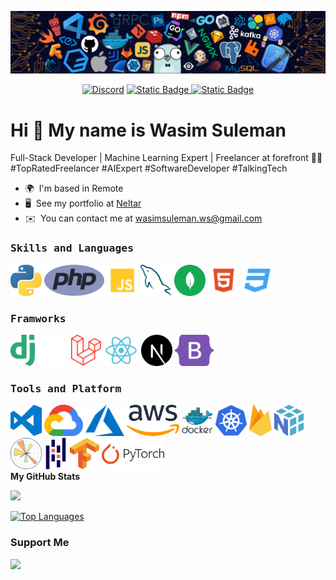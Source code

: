 <p align="center">
    <img src="./header_.png" />
</p>

<p align="center">
    <a href="https://discord.gg/"><img alt="Discord" title="Discord"
            src="https://img.shields.io/badge/-Discord-7289DA?style=for-the-badge&logo=discord&logoColor=white" /></a>
    <a href="https://www.youtube.com/c/"><img alt="Static Badge" src="https://img.shields.io/badge/-Instagram-7289DA?style=for-the-badge&logo=Instagram&color=f2f2f2">
</a>
    <a href="https://github.com/wasdevlab"><img alt="Static Badge" src="https://img.shields.io/badge/-Github-7289DA?style=for-the-badge&logo=github&color=4a4a4a">
</a>
</p>

Hi 👋 My name is Wasim Suleman
==============================

Full-Stack Developer | Machine Learning Expert | Freelancer at forefront 🧑‍💻 #TopRatedFreelancer #AIExpert #SoftwareDeveloper #TalkingTech

* 🌍  I'm based in Remote
* 🖥️  See my portfolio at [Neltar](http://neltar.digtal)
* ✉️  You can contact me at [wasimsuleman.ws@gmail.com](mailto:wasimsuleman.ws@gmail.com)

<h3><b><samp>Skills and Languages</samp></b></h3>
<span>
  <img src="./python-5.svg" alt="drawing" height="50"/>
  <img src="./php-1.svg" alt="drawing" height="50"/>
  <img src="./javascript.svg" alt="drawing" height="50"/>
  <img src="./mysql-6.svg" alt="drawing" height="50"/>
  <img src="./mongodb.svg" alt="drawing" height="50"/>
  <img src="./html.svg" alt="drawing" height="50"/>
  <img src="./css.svg" alt="drawing" height="50"/>
</span>

<h3><b><samp>Framworks</samp></b></h3>
<span>
  <img src="./dj.svg" alt="drawing" height="50"/>
  <img src="./fastapi.svg" alt="drawing" height="50"/>
  <img src="./laravel.svg" alt="drawing" height="50"/>
  <img src="./react-seeklogo.svg" alt="drawing" height="50"/>
  <img src="./next-js-seeklogo.svg" alt="drawing" height="50"/>
  <img src="./bootstrap-5-1.svg" alt="drawing" height="50"/>

</span>


<h3><b><samp>Tools and Platform</samp></b></h3>
 
<span>
<img src="./visual-studio-code.svg" alt="drawing" height="50"/>
<img src="./google-cloud-1.svg" alt="drawing" height="50"/>
<img src="./azure-1.svg" alt="drawing" height="50"/>
<img src="./amazon-web-services-2.svg" alt="drawing" height="50"/>
<img src="./docker-original-wordmark.svg" alt="drawing" height="50"/>
<img src="./kub.svg" alt="drawing" height="50"/>
<img src="./firebase-1.svg" alt="drawing" height="50"/>
<img src="./numpy-1.svg" alt="drawing" height="50"/>
<img src="./matplotlib-1.svg" alt="drawing" height="50"/>
<img src="./pandas.svg" alt="drawing" height="50"/>
<img src="./tensorflow-2.svg" alt="drawing" height="50"/>
<img src="./pytorch-2.svg" alt="drawing" height="50"/>

</span>

</br>
<b>My GitHub Stats</b>

<a href="http://www.github.com/wasdevlab"><img src="https://github-readme-streak-stats.herokuapp.com/?user=wasdevlab&stroke=ffffff&background=1c1917&ring=0891b2&fire=0891b2&currStreakNum=ffffff&currStreakLabel=0891b2&sideNums=ffffff&sideLabels=ffffff&dates=ffffff&hide_border=true" /></a>

<a href="https://github.com/wasdevlab" align="left"><img src="https://github-readme-stats.vercel.app/api/top-langs/?username=wasdevlab&langs_count=10&title_color=0891b2&text_color=ffffff&icon_color=0891b2&bg_color=1c1917&hide_border=true&locale=en&custom_title=Top%20%Languages" alt="Top Languages" /></a>

### Support Me

<a href="https://www.buymeacoffee.com/wasimsuleman"><img src="https://cdn.buymeacoffee.com/buttons/v2/default-yellow.png" width="150"/></a>

